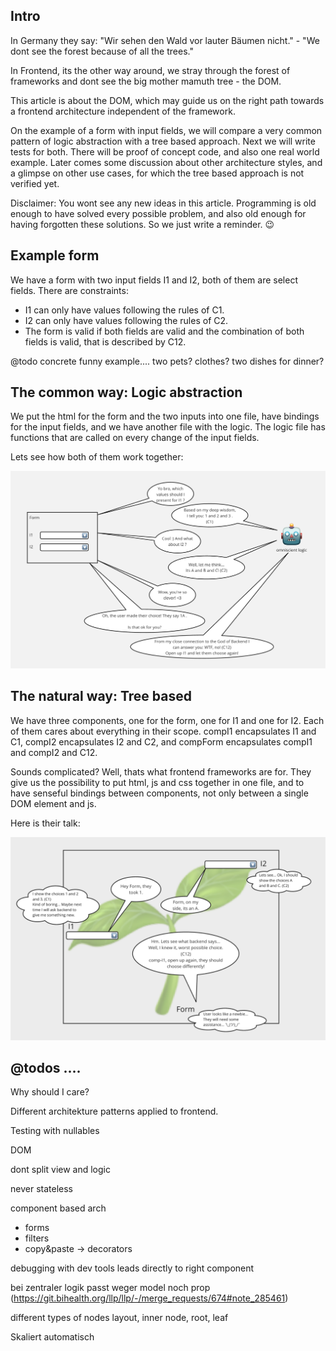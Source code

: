 

## Intro

In Germany they say: "Wir sehen den Wald vor lauter Bäumen nicht." - "We dont see the forest because of all the trees."

In Frontend, its the other way around, we stray through the forest of frameworks and dont see the big mother mamuth tree - the DOM.

This article is about the DOM, which may guide us on the right path towards a frontend architecture independent of the framework.

On the example of a form with input fields, we will compare a very common pattern of logic abstraction with a tree based approach. 
Next we will write tests for both. There will be proof of concept code, and also one real world example. 
Later comes some discussion about other architecture styles, and a glimpse on other use cases, for which the tree based 
approach is not verified yet. 

Disclaimer: You wont see any new ideas in this article. Programming is old enough to have solved every possible problem, 
and also old enough for having forgotten these solutions. So we just write a reminder. 😉

## Example form

We have a form with two input fields I1 and I2, both of them are select fields. There are constraints: 
- I1 can only have values following the rules of C1. 
- I2 can only have values following the rules of C2.
- The form is valid if both fields are valid and the combination of both fields is valid, that is described by C12.

@todo concrete funny example.... two pets? clothes? two dishes for dinner?    

## The common way: Logic abstraction

We put the html for the form and the two inputs into one file, have bindings for the input fields, 
and we have another file with the logic. The logic file has functions that are called on every change of the input fields.

Lets see how both of them work together:

![logicAbstraction.png](..%2Fnotes%2FlogicAbstraction.png)

## The natural way: Tree based

We have three components, one for the form, one for I1 and one for I2. Each of them cares about everything 
in their scope. compI1 encapsulates I1 and C1, compI2 encapsulates I2 and C2, and compForm encapsulates compI1 and compI2 and C12.

Sounds complicated? Well, thats what frontend frameworks are for. They give us the possibility to put html, js and css 
together in one file, and to have senseful bindings between components, not only between a single DOM element and js.  

Here is their talk:

![treeBased.png](..%2Fnotes%2FtreeBased.png)


## @todos .... 

Why should I care? 

Different architekture patterns applied to frontend. 

Testing with nullables

DOM

dont split view and logic

never stateless

component based arch

- forms
- filters
- copy&paste -> decorators

debugging with dev tools leads directly to right component

bei zentraler logik passt weger model noch prop (https://git.bihealth.org/llp/llp/-/merge_requests/674#note_285461)

different types of nodes
layout, inner node, root, leaf

Skaliert automatisch
